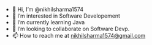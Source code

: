 - 👋 Hi, I’m @nikhilsharma1574
- 👀 I’m interested in Software Developement
- 🌱 I’m currently learning Java
- 💞️ I’m looking to collaborate on Software Devp.
- 📫 How to reach me at nikhilsharma1574@gmail.com

<!---
nikhilsharma1574/nikhilsharma1574 is a ✨ special ✨ repository because its `README.md` (this file) appears on your GitHub profile.
You can click the Preview link to take a look at your changes.
--->
